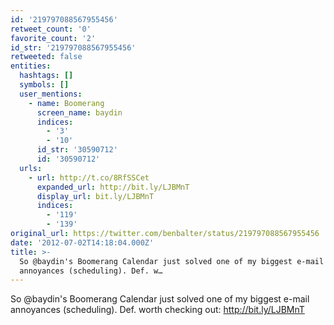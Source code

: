 ```yaml
---
id: '219797088567955456'
retweet_count: '0'
favorite_count: '2'
id_str: '219797088567955456'
retweeted: false
entities:
  hashtags: []
  symbols: []
  user_mentions:
    - name: Boomerang
      screen_name: baydin
      indices:
        - '3'
        - '10'
      id_str: '30590712'
      id: '30590712'
  urls:
    - url: http://t.co/8RfSSCet
      expanded_url: http://bit.ly/LJBMnT
      display_url: bit.ly/LJBMnT
      indices:
        - '119'
        - '139'
original_url: https://twitter.com/benbalter/status/219797088567955456
date: '2012-07-02T14:18:04.000Z'
title: >-
  So @baydin's Boomerang Calendar just solved one of my biggest e-mail
  annoyances (scheduling). Def. w…
---
```


So @baydin's Boomerang Calendar just solved one of my biggest e-mail annoyances (scheduling). Def. worth checking out: http://bit.ly/LJBMnT